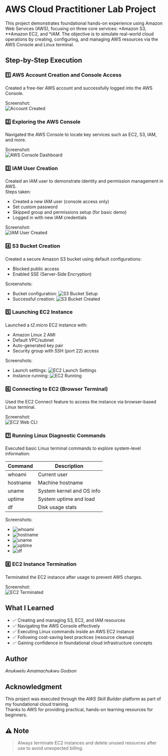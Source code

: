 # AWS Cloud Practitioner Lab Project

This project demonstrates foundational hands-on experience using Amazon Web Services (AWS), focusing on three core services: *Amazon S3, **Amazon EC2, and **IAM*. The objective is to simulate real-world cloud operations by creating, configuring, and managing AWS resources via the AWS Console and Linux terminal.


##  Step-by-Step Execution

### 1️⃣ AWS Account Creation and Console Access

Created a free-tier AWS account and successfully logged into the AWS Console.

 Screenshot:  
![Account Created](./screenshots/step-01-account-created.png)


### 2️⃣ Exploring the AWS Console

Navigated the AWS Console to locate key services such as EC2, S3, IAM, and more.

 Screenshot:  
![AWS Console Dashboard](./screenshots/step-02-console-dashboard.png)


### 3️⃣ IAM User Creation

Created an IAM user to demonstrate identity and permission management in AWS.  
Steps taken:
- Created a new IAM user (console access only)
- Set custom password
- Skipped group and permissions setup (for basic demo)
- Logged in with new IAM credentials

 Screenshot:  
![IAM User Created](./screenshots/step-03-iam-user-created.png)


### 4️⃣ S3 Bucket Creation

Created a secure Amazon S3 bucket using default configurations:
- Blocked public access
- Enabled SSE (Server-Side Encryption)

 Screenshots:  
- Bucket configuration: ![S3 Bucket Setup](./screenshots/step-04-s3-create-start.png)  
- Successful creation: ![S3 Bucket Created](./screenshots/step-05-s3-created-successfully.png)


### 5️⃣ Launching EC2 Instance

Launched a *t2.micro* EC2 instance with:
- Amazon Linux 2 AMI
- Default VPC/subnet
- Auto-generated key pair
- Security group with SSH (port 22) access

 Screenshots:  
- Launch settings: ![EC2 Launch Settings](./screenshots/step-06-ec2-launch-settings.png)  
- Instance running: ![EC2 Running](./screenshots/step-07-ec2-instance-running.png)


### 6️⃣ Connecting to EC2 (Browser Terminal)

Used the EC2 Connect feature to access the instance via browser-based Linux terminal.

 Screenshot:  
![EC2 Web CLI](./screenshots/step-08-ec2-connect-cli.png)


### 7️⃣ Running Linux Diagnostic Commands

Executed basic Linux terminal commands to explore system-level information:

| Command   | Description                     |
|-----------|---------------------------------|
| whoami  | Current user                    |
| hostname| Machine hostname                |
| uname   | System kernel and OS info       |
| uptime  | System uptime and load          |
| df      | Disk usage stats                |

 Screenshots:
- ![whoami](./screenshots/step-09-whoami.png)
- ![hostname](./screenshots/step-10-hostname.png)
- ![uname](./screenshots/step-11-uname.png)
- ![uptime](./screenshots/step-12-uptime.png)
- ![df](./screenshots/step-13-df.png)


### 8️⃣ EC2 Instance Termination

Terminated the EC2 instance after usage to prevent AWS charges.

 Screenshot:  
![EC2 Terminated](./screenshots/step-14-ec2-terminated.png)


##  What I Learned

- ✅ Creating and managing S3, EC2, and IAM resources
- ✅ Navigating the AWS Console effectively
- ✅ Executing Linux commands inside an AWS EC2 instance
- ✅ Following cost-saving best practices (resource cleanup)
- ✅ Gaining confidence in foundational cloud infrastructure concepts


##  Author

*Anukwelu Amamachukwu Godson*


##  Acknowledgment

This project was executed through the *AWS Skill Builder* platform as part of my foundational cloud training.  
Thanks to AWS for providing practical, hands-on learning resources for beginners.


## ⚠ Note

> Always terminate EC2 instances and delete unused resources after use to avoid unexpected billing.